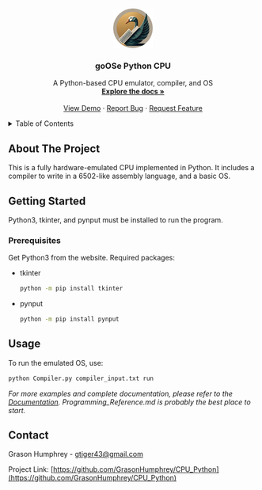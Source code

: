 <a id="readme-top"></a>

<!-- PROJECT LOGO -->
<br />
<div align="center">
  <a href="https://github.com/GrasonHumphrey/CPU_Python">
    <img src="images/logo.png" alt="Logo" width="80" height="80">
  </a>

<h3 align="center">goOSe Python CPU</h3>

  <p align="center">
    A Python-based CPU emulator, compiler, and OS
    <br />
    <a href="https://github.com/GrasonHumphrey/CPU_Python"><strong>Explore the docs »</strong></a>
    <br />
    <br />
    <a href="https://github.com/GrasonHumphrey/CPU_Python">View Demo</a>
    ·
    <a href="https://github.com/GrasonHumphrey/CPU_Python/issues/new?labels=bug&template=bug-report---.md">Report Bug</a>
    ·
    <a href="https://github.com/GrasonHumphrey/CPU_Python/issues/new?labels=enhancement&template=feature-request---.md">Request Feature</a>
  </p>
</div>



<!-- TABLE OF CONTENTS -->
<details>
  <summary>Table of Contents</summary>
  <ol>
    <li>
      <a href="#about-the-project">About The Project</a>
    </li>
    <li>
      <a href="#getting-started">Getting Started</a>
      <ul>
        <li><a href="#prerequisites">Prerequisites</a></li>
      </ul>
    </li>
    <li><a href="#usage">Usage</a></li>
    <li><a href="#contact">Contact</a></li>
  </ol>
</details>



<!-- ABOUT THE PROJECT -->
## About The Project

This is a fully hardware-emulated CPU implemented in Python.  It includes a compiler to write in a 6502-like assembly language, and a basic OS.


<!-- GETTING STARTED -->
## Getting Started

Python3, tkinter, and pynput must be installed to run the program.

### Prerequisites

Get Python3 from the website.  Required packages:
* tkinter
  ```sh
  python -m pip install tkinter
  ```

* pynput
  ```sh
  python -m pip install pynput
  ```


<!-- USAGE EXAMPLES -->
## Usage

To run the emulated OS, use:

  ```sh
  python Compiler.py compiler_input.txt run
  ```

_For more examples and complete documentation, please refer to the [Documentation](https://github.com/GrasonHumphrey/CPU_Python/tree/main/docs).  Programming_Reference.md is probably the best place to start._



<!-- CONTACT -->
## Contact

Grason Humphrey - gtiger43@gmail.com

Project Link: [https://github.com/GrasonHumphrey/CPU_Python](https://github.com/GrasonHumphrey/CPU_Python)
